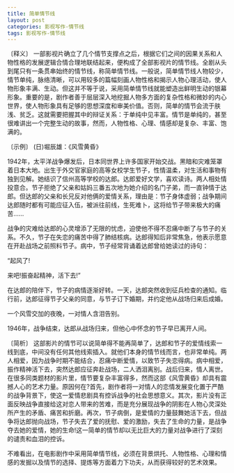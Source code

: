 ```yaml
---
title: 简单情节线
layout: post
categories: 影视写作-情节线
tags: 影视写作-情节线
---
```


〔释义〕 一部影视片确立了几个情节支撑点之后，根据它们之间的因果关系和人物性格的发展逻辑合情合理地联结起来，便构成了全部影视片的情节线。全剧从头到尾只有一条贯串始终的情节线，称简单情节线。一般说，简单情节线人物较少，情节单纯，脉络清晰，可以用较多的篇幅刻画人物性格和揭示人物心理活动，使人物形象丰满、生动。但这并不等于说，采用简单情节线就能塑造出鲜明生动的银幕形象。重要的是，剧作者善于层层深入地挖掘人物多方面的复杂性格和微妙的内心世界，使人物形象具有足够的思想深度和审美价值。否则，简单的情节会流于肤浅、贫乏。这就需要把握其中的辩证关系：于单纯中见丰富。情节是单纯的，甚至很难讲出一个完整生动的故事，然而，人物性格、心理、情感却是复杂、丰富、饱满的。

〔示例〕 (日)堀辰雄：《风雪黄昏》

1942年，太平洋战争爆发后，日本同世界上许多国家开始交战。黑暗和灾难笼罩着日本大地。出生于外交官家庭的高等女校学生节子，性情温柔，对生活和事物有独到见解。她结识了信州高等学校的达郎。达郎爱好文学，喜欢读诗。两人相处情投意合。节子拒绝了父亲和姑妈三番五次地为她介绍的名门子弟，而一直钟情于达郎。但达郎的父亲和长兄反对他俩的爱情关系，理由是：节子身体虚弱；战争期间达郎随时都有可能应征入伍，被派往前线，生死难卜，这将给节子带来极大的痛苦……

战争的灾难给达郎的心灵增添了无限的忧虑，迫使他不得不忍痛中断了与节子的关系。不久，节子在失恋的痛苦中得了肺结核病。达郎得知后非常焦急，他表示愿意在开赴战场之前照料节子。病中，节子经常背诵着达郎曾给她读过的诗句：

“起风了!

来吧!振奋起精神，活下去!”

在达郎的陪伴下，节子的病情逐渐好转。一天，达郎突然收到征兵检查的通知。临行前，达郎征得节子父亲的同意，与节子订下婚期，并约定他从战场归来后成婚。

一个风雪交加的夜晚，一对情人含泪告别。

1946年，战争结束，达郎从战场归来，但他心中怀念的节子早已离开人间。

〔简析〕 这部影片的情节可以说简单得不能再简单了，达郎和节子的爱情线索一线到底，中间没有任何其他线索插入。就他们本身的情节线而言，也非常单纯。两人相爱，因为战争时期不能结合，忍痛中断爱情，以致节子失恋得病。病中相爱，振作精神活下去，突然达郎应征奔赴战场，二人洒泪离别。战后归来，情人离世。在很多同类题材的影片里，情节要复杂丰富得多，然而这部《风雪黄昏》却具有震撼人心的艺术力量。原因何在?首先，剧作者将一对情人的恋情发展变化置于严酷的战争背景下，使这一爱情悲剧具有控诉战争的社会思想意义。其次，影片没有正面反映战争直接给这对恋人带来的苦难，而是充分展现战争的阴影在人物心灵深处所产生的矛盾、痛苦和折磨。再次，节子病倒，是爱情的力量鼓舞她活下去，但战争将达郎抛向战场，节子失去了爱的抚慰、爱的激励，失去了生命的力量，是战争夺去她的爱情，她的生命!这一简单的情节却以无比巨大的力量对战争进行了深刻的谴责和血泪的控诉。

不难看出，在电影剧作中采用简单情节线，必须在背景烘托、人物性格、心理和情感的发掘以及情节的选择、提炼等方面着力下功夫，从而获得较好的艺术效果。 